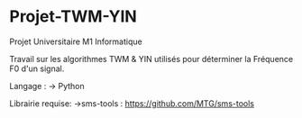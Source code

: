 # Projet-TWM-YIN


Projet Universitaire M1 Informatique

Travail sur les algorithmes TWM & YIN utilisés pour déterminer la Fréquence F0 d'un signal.

Langage :
-> Python

Librairie requise:
->sms-tools : https://github.com/MTG/sms-tools
